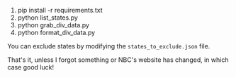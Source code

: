 1. pip install -r requirements.txt
2. python list_states.py
3. python grab_div_data.py
4. python format_div_data.py

You can exclude states by modifying the `states_to_exclude.json` file.

That's it, unless I forgot something or NBC's website has changed, in which case good luck!
